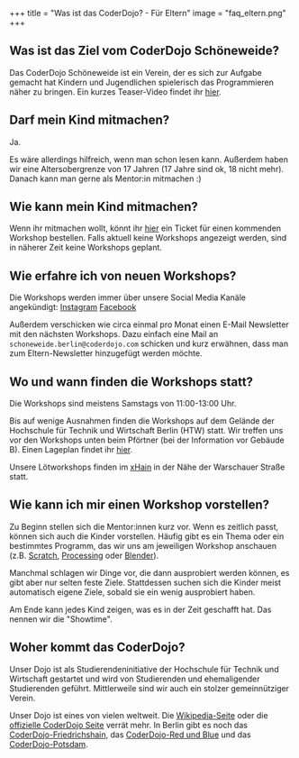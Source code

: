 +++
title = "Was ist das CoderDojo? - Für Eltern"
image = "faq_eltern.png"
+++

## Was ist das Ziel vom CoderDojo Schöneweide?
Das CoderDojo Schöneweide ist ein Verein, der es sich zur Aufgabe gemacht hat Kindern und Jugendlichen spielerisch das Programmieren näher zu bringen.
Ein kurzes Teaser-Video findet ihr [hier](https://www.youtube.com/watch?v=NylDKr9dBdE).

## Darf mein Kind mitmachen?
Ja.

Es wäre allerdings hilfreich, wenn man schon lesen kann. Außerdem haben wir eine Altersobergrenze von 17 Jahren (17 Jahre sind ok, 18 nicht mehr).
Danach kann man gerne als Mentor:in mitmachen :)

## Wie kann mein Kind mitmachen?
Wenn ihr mitmachen wollt, könnt ihr [hier](https://pretix.eu/dojosw/) ein Ticket für einen kommenden Workshop bestellen.
Falls aktuell keine Workshops angezeigt werden, sind in näherer Zeit keine Workshops geplant.

## Wie erfahre ich von neuen Workshops?
Die Workshops werden immer über unsere Social Media Kanäle angekündigt: [Instagram](https://www.instagram.com/dojosw/) [Facebook](https://www.facebook.com/groups/718850878757889/user/100077465803284/)

Außerdem verschicken wie circa einmal pro Monat einen E-Mail Newsletter mit den nächsten Workshops. Dazu einfach eine Mail an `schoneweide.berlin@coderdojo.com` schicken und kurz erwähnen, dass man zum Eltern-Newsletter hinzugefügt werden möchte.

## Wo und wann finden die Workshops statt?
Die Workshops sind meistens Samstags von 11:00-13:00 Uhr.

Bis auf wenige Ausnahmen finden die Workshops auf dem Gelände der Hochschule für Technik und Wirtschaft Berlin (HTW) statt.
Wir treffen uns vor den Workshops unten beim Pförtner (bei der Information vor Gebäude B). Einen Lageplan findet ihr [hier](https://www.htw-berlin.de/campus/campus-wilhelminenhof/).

Unsere Lötworkshops finden im [xHain](https://x-hain.de/en/) in der Nähe der Warschauer Straße statt.

## Wie kann ich mir einen Workshop vorstellen?
Zu Beginn stellen sich die Mentor:innen kurz vor. Wenn es zeitlich passt, können sich auch die Kinder vorstellen.
Häufig gibt es ein Thema oder ein bestimmtes Programm, das wir uns am jeweiligen Workshop anschauen (z.B. [Scratch](https://scratch.mit.edu/), [Processing](https://processing.org/) oder [Blender](https://www.blender.org/)).

Manchmal schlagen wir Dinge vor, die dann ausprobiert werden können, es gibt aber nur selten feste Ziele.
Stattdessen suchen sich die Kinder meist automatisch eigene Ziele, sobald sie ein wenig ausprobiert haben.

Am Ende kann jedes Kind zeigen, was es in der Zeit geschafft hat. Das nennen wir die "Showtime".

## Woher kommt das CoderDojo?
Unser Dojo ist als Studierendeninitiative der Hochschule für Technik und Wirtschaft gestartet und wird von Studierenden und ehemaligender Studierenden geführt.
Mittlerweile sind wir auch ein stolzer gemeinnütziger Verein.

Unser Dojo ist eines von vielen weltweit. Die [Wikipedia-Seite](https://en.wikipedia.org/wiki/CoderDojo) oder die [offizielle CoderDojo Seite](https://help.coderdojo.com/cdkb/s/article/What-is-CoderDojo) verrät mehr.
In Berlin gibt es noch das [CoderDojo-Friedrichshain](https://www.facebook.com/coderdojoberlin/), das [CoderDojo-Red und Blue](https://coderdojo.red/) und das [CoderDojo-Potsdam](https://www.facebook.com/CoderDojoPotsdam).
